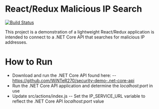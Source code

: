 # React/Redux Malicious IP Search

[![Build Status](https://travis-ci.org/joemccann/dillinger.svg?branch=master)](https://travis-ci.org/joemccann/dillinger)

This project is a demonstration of a lightweight React/Redux application is intended to connect to a .NET Core API that searches for malicious IP addresses.


# How to Run

  - Download and run the .NET Core API found here:
  -- https://github.com/WiNTeR270/security-demo-.net-core-api
  - Run the .NET Core API application and determine the *localhost:port* in use
  - Update src/actions/index.js 
  -- Set the IP_SERVICE_URL variable to reflect the .NET Core API *localhost:port* value

